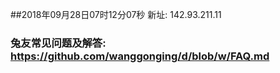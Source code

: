##2018年09月28日07时12分07秒 新址: 142.93.211.11
### 兔友常见问题及解答: https://github.com/wanggonging/d/blob/w/FAQ.md

